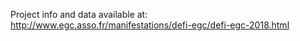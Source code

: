 Project info and data available at: http://www.egc.asso.fr/manifestations/defi-egc/defi-egc-2018.html
